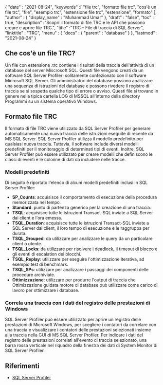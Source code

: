{
  "date" : "2021-08-24",
  "keywords" :[ "file trc", "formato file trc", "cos'è un file trc", "file", "esempio trc", "estensione file trc", "estensione", "formato" ],
  "author" : {
    "display_name" : "Muhammad Umar"
},
  "draft" : "false",
  "toc" : true,
  "description" :"Scopri il formato di file TRC e le API che possono creare e aprire file TRC.",
  "title" :"TRC - File di traccia di SQL Server",
  "linktitle" : "TRC",
  "menu" : {
    "docs" : {
      "parent" : "database"
}
},
  "lastmod" : "2021-08-24"
}

## Che cos'è un file TRC?
Un file con estensione .trc contiene i risultati della traccia dell'attività di un database del server Miscrosoft SQL. Questi file vengono creati da un software SQL Server Profiler; solitamente confezionato con il software Microsoft SQL Server. Gli amministratori del database possono analizzare una sequenza di istruzioni del database e possono rivedere il registro di traccia se si sospetta qualche tipo di errore o avviso. Questi file si trovano in genere nella tipica cartella LOG di MSSQL all'interno della directory Programmi su un sistema operativo Windows.

## Formato file TRC
Il formato di file TRC viene utilizzato da SQL Server Profiler per generare automaticamente una nuova traccia delle istruzioni eseguite di recente da MS SQL Server. SQL Server Profiler utilizza il modello predefinito per qualsiasi nuova traccia. Tuttavia, il software include diversi modelli predefiniti per il monitoraggio di determinati tipi di eventi. Inoltre, SQL Server Profiler può essere utilizzato per creare modelli che definiscono le classi di eventi e le colonne di dati da includere nelle tracce.

### Modelli predefiniti
Di seguito è riportato l'elenco di alcuni modelli predefiniti inclusi in SQL Server Profiler:
- **SP_Counts**: acquisisce il comportamento di esecuzione della procedura memorizzata nel tempo.
- **Standard**: punto di partenza generico per la creazione di una traccia.
- **TSQL**: acquisisce tutte le istruzioni Transact-SQL inviate a SQL Server dai client e l'ora emessa.
- **TSQL_Duration**: acquisisce tutte le istruzioni Transact-SQL inviate a SQL Server dai client, il loro tempo di esecuzione e le raggruppa per durata.
- **TSQL_Grouped**: da utilizzare per analizzare le query da un particolare client o utente.
- **TSQL_Locks**: da utilizzare per risolvere i deadlock, il timeout di blocco e gli eventi di escalation dei blocchi.
- **TSQL_Replay**: utilizzare per eseguire l'ottimizzazione iterativa, ad esempio test di benchmark.
- **TSQL_SPs**: utilizzare per analizzare i passaggi dei componenti delle procedure archiviate.
- **Ottimizzazione**: utilizzare per produrre l'output di traccia che Ottimizzazione guidata motore di database può utilizzare come carico di lavoro per ottimizzare i database.
### Correla una traccia con i dati del registro delle prestazioni di Windows
SQL Server Profiler può essere utilizzato per aprire un registro delle prestazioni di Microsoft Windows, per scegliere i contatori da correlare con una traccia e visualizzare i contatori delle prestazioni selezionati insieme alla traccia nella GUI di MS SQL Server Profiler. Per indicare i dati del registro delle prestazioni correlati all'evento di traccia selezionato, una barra rossa verticale nel riquadro della finestra dei dati di System Monitor di SQL Server Profiler.


## Riferimenti ##

* [SQL Server Profiler](https://learn.microsoft.com/en-us/sql/tools/sql-server-profiler/sql-server-profiler?view=sql-server-ver15)

